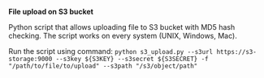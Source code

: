 **File upload on S3 bucket**

Python script that allows uploading file to S3 bucket with MD5 hash checking. The script works on every system (UNIX, Windows, Mac).

Run the script using command: 
`python s3_upload.py --s3url https://s3-storage:9000 --s3key ${S3KEY} --s3secret ${S3SECRET} -f "/path/to/file/to/upload" --s3path "/s3/object/path"`
